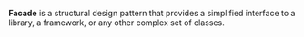 **Facade** is a structural design pattern that provides a simplified interface to a library, a framework, or any other complex set of classes.

